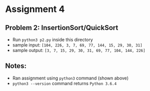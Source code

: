# Assignment 4
## Problem 2: InsertionSort/QuickSort
* Run `python3 p2.py` inside this directory
* sample input: `[104, 226, 3, 7, 69, 77, 144, 15, 29, 30, 31]`
* sample output: `[3, 7, 15, 29, 30, 31, 69, 77, 104, 144, 226]`

## Notes:
* Ran assignment using `python3` command (shown above)
* `python3 --version` command returns `Python 3.6.4`